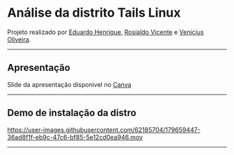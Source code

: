 # Análise da distrito Tails Linux

Projeto realizado por [Eduardo Henrique](https://github.com/ed-henrique), [Rosialdo Vicente](https://github.com/Rosialdo) e [Venicius Oliveira](https://github.com/veniciusjacob).

---

## Apresentação

Slide da apresentação disponivel no [Canva](https://www.canva.com/design/DAFGrFKgvS8/cXDB2GkNoSYG-Qt3P-yIwQ/view)

---

## Demo de instalação da distro

https://user-images.githubusercontent.com/62185704/179659447-36ad8f1f-eb9c-47c6-bf85-5e12cd0ea946.mov

---
